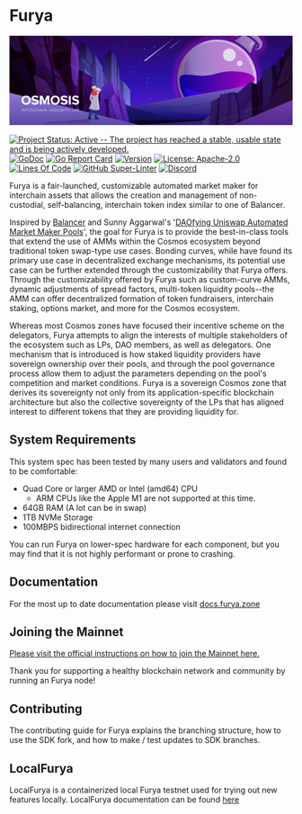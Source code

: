 # Furya

![Banner!](assets/banner.png)

[![Project Status: Active -- The project has reached a stable, usable
state and is being actively
developed.](https://img.shields.io/badge/repo%20status-Active-green.svg?style=flat-square)](https://www.repostatus.org/#active)
[![GoDoc](https://img.shields.io/badge/godoc-reference-blue?style=flat-square&logo=go)](https://pkg.go.dev/github.com/furya-labs/furya/v11)
[![Go Report
Card](https://goreportcard.com/badge/github.com/furya-labs/furya?style=flat-square)](https://goreportcard.com/report/github.com/furya-labs/furya/v11)
[![Version](https://img.shields.io/github/tag/furya-labs/furya.svg?style=flat-square)](https://github.com/furya-labs/furya/releases/latest)
[![License:
Apache-2.0](https://img.shields.io/github/license/furya-labs/furya.svg?style=flat-square)](https://github.com/furya-labs/furya/blob/main/LICENSE)
[![Lines Of
Code](https://img.shields.io/tokei/lines/github/furya-labs/furya?style=flat-square)](https://github.com/furya-labs/furya)
[![GitHub
Super-Linter](https://img.shields.io/github/actions/workflow/status/furya-labs/furya/lint.yml?style=flat-square&label=Lint)](https://github.com/marketplace/actions/super-linter)
[![Discord](https://badgen.net/badge/icon/discord?icon=discord&label)](https://discord.gg/furya)

Furya is a fair-launched, customizable automated market maker for
interchain assets that allows the creation and management of
non-custodial, self-balancing, interchain token index similar to one of
Balancer.

Inspired by [Balancer](http://balancer.finance/whitepaper) and Sunny
Aggarwal's '[DAOfying Uniswap Automated Market Maker
Pools](https://www.sunnya97.com/blog/daoifying-uniswap-automated-market-maker-pools)',
the goal for Furya is to provide the best-in-class tools that extend
the use of AMMs within the Cosmos ecosystem beyond traditional token
swap-type use cases. Bonding curves, while have found its primary use
case in decentralized exchange mechanisms, its potential use case can be
further extended through the customizability that Furya offers.
Through the customizability offered by Furya such as custom-curve AMMs,
dynamic adjustments of spread factors, multi-token liquidity pools--the AMM
can offer decentralized formation of token fundraisers, interchain
staking, options market, and more for the Cosmos ecosystem.

Whereas most Cosmos zones have focused their incentive scheme on the
delegators, Furya attempts to align the interests of multiple
stakeholders of the ecosystem such as LPs, DAO members, as well as
delegators. One mechanism that is introduced is how staked liquidity
providers have sovereign ownership over their pools, and through the
pool governance process allow them to adjust the parameters depending on
the pool's competition and market conditions. Furya is a sovereign
Cosmos zone that derives its sovereignty not only from its
application-specific blockchain architecture but also the collective
sovereignty of the LPs that has aligned interest to different tokens
that they are providing liquidity for.

## System Requirements

This system spec has been tested by many users and validators and found
to be comfortable:

- Quad Core or larger AMD or Intel (amd64) CPU
  - ARM CPUs like the Apple M1 are not supported at this time.
- 64GB RAM (A lot can be in swap)
- 1TB NVMe Storage
- 100MBPS bidirectional internet connection

You can run Furya on lower-spec hardware for each component, but you
may find that it is not highly performant or prone to crashing.

## Documentation

For the most up to date documentation please visit
[docs.furya.zone](https://docs.furya.zone/)

## Joining the Mainnet

[Please visit the official instructions on how to join the Mainnet
here.](https://docs.furya.zone/networks/join-mainnet)

Thank you for supporting a healthy blockchain network and community by
running an Furya node!

## Contributing

The contributing guide for Furya explains the branching structure, how
to use the SDK fork, and how to make / test updates to SDK branches.

## LocalFurya

LocalFurya is a containerized local Furya testnet used for trying out new features locally. 
LocalFurya documentation can be found [here](https://github.com/furya-labs/furya/tree/main/tests/localfurya)
